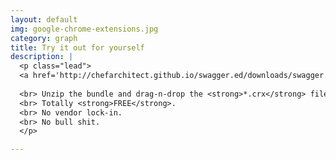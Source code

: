 ```yaml
---
layout: default
img: google-chrome-extensions.jpg
category: graph
title: Try it out for yourself
description: |
  <p class="lead">	
  <a href='http://chefarchitect.github.io/swagger.ed/downloads/swagger.ed.zip'>Click here to download the extension</a>
  
  <br> Unzip the bundle and drag-n-drop the <strong>*.crx</strong> file into your Chrome Extensions page (More Tools -> Extensions).
  <br> Totally <strong>FREE</strong>.
  <br> No vendor lock-in. 
  <br> No bull shit.
  </p>

---
```

